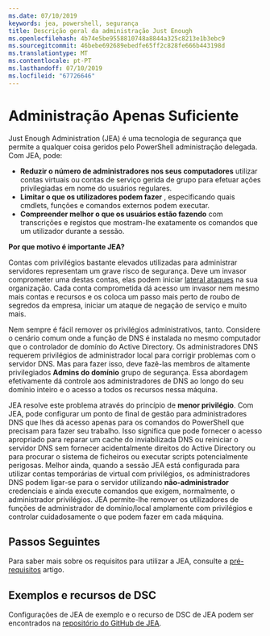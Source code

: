 ```yaml
---
ms.date: 07/10/2019
keywords: jea, powershell, segurança
title: Descrição geral da administração Just Enough
ms.openlocfilehash: 4b74e5be9558810748a8844a325c8213e1b3ebc9
ms.sourcegitcommit: 46bebe692689ebedfe65ff2c828fe666b443198d
ms.translationtype: MT
ms.contentlocale: pt-PT
ms.lasthandoff: 07/10/2019
ms.locfileid: "67726646"
---
```

# <a name="just-enough-administration"></a>Administração Apenas Suficiente

Just Enough Administration (JEA) é uma tecnologia de segurança que permite a qualquer coisa geridos pelo PowerShell administração delegada. Com JEA, pode:

- **Reduzir o número de administradores nos seus computadores** utilizar contas virtuais ou contas de serviço gerida de grupo para efetuar ações privilegiadas em nome do usuários regulares.
- **Limitar o que os utilizadores podem fazer** , especificando quais cmdlets, funções e comandos externos podem executar.
- **Compreender melhor o que os usuários estão fazendo** com transcrições e registos que mostram-lhe exatamente os comandos que um utilizador durante a sessão.

**Por que motivo é importante JEA?**

Contas com privilégios bastante elevados utilizadas para administrar servidores representam um grave risco de segurança. Deve um invasor comprometer uma destas contas, elas podem iniciar [lateral ataques](https://aka.ms/pth) na sua organização. Cada conta comprometida dá acesso um invasor nem mesmo mais contas e recursos e os coloca um passo mais perto de roubo de segredos da empresa, iniciar um ataque de negação de serviço e muito mais.

Nem sempre é fácil remover os privilégios administrativos, tanto. Considere o cenário comum onde a função de DNS é instalada no mesmo computador que o controlador de domínio do Active Directory. Os administradores DNS requerem privilégios de administrador local para corrigir problemas com o servidor DNS. Mas para fazer isso, deve fazê-las membros de altamente privilegiados **Admins do domínio** grupo de segurança. Essa abordagem efetivamente dá controle aos administradores de DNS ao longo do seu domínio inteiro e o acesso a todos os recursos nessa máquina.

JEA resolve este problema através do princípio de **menor privilégio**. Com JEA, pode configurar um ponto de final de gestão para administradores DNS que lhes dá acesso apenas para os comandos do PowerShell que precisam para fazer seu trabalho. Isso significa que pode fornecer o acesso apropriado para reparar um cache do inviabilizada DNS ou reiniciar o servidor DNS sem fornecer acidentalmente direitos do Active Directory ou para procurar o sistema de ficheiros ou executar scripts potencialmente perigosas. Melhor ainda, quando a sessão JEA está configurada para utilizar contas temporárias de virtual com privilégios, os administradores DNS podem ligar-se para o servidor utilizando **não-administrador** credenciais e ainda execute comandos que exigem, normalmente, o administrador privilégios. JEA permite-lhe remover os utilizadores de funções de administrador de domínio/local amplamente com privilégios e controlar cuidadosamente o que podem fazer em cada máquina.

## <a name="next-steps"></a>Passos Seguintes

Para saber mais sobre os requisitos para utilizar a JEA, consulte a [pré-requisitos](prerequisites.md) artigo.

## <a name="samples-and-dsc-resource"></a>Exemplos e recursos de DSC

Configurações de JEA de exemplo e o recurso de DSC de JEA podem ser encontrados na [repositório do GitHub de JEA](https://github.com/PowerShell/JEA).
